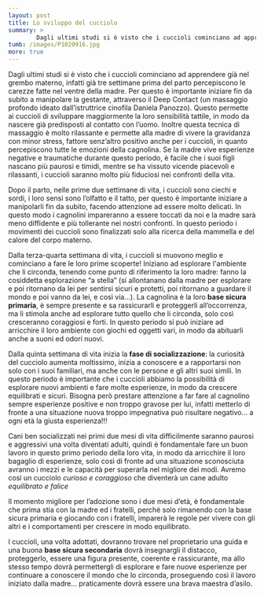 ```yaml
---
layout: post
title: Lo sviluppo del cucciolo
summary: >
        Dagli ultimi studi si è visto che i cuccioli cominciano ad apprendere già nel grembo materno, infatti già tre settimane prima del parto percepiscono le carezze fatte nel ventre della madre.
tumb: /images/P1020916.jpg
more: true
---
```

Dagli ultimi studi si è visto che i cuccioli cominciano ad apprendere già nel grembo materno, infatti già tre settimane prima del parto percepiscono le carezze fatte nel ventre della madre. Per questo è importante iniziare fin da subito a manipolare la gestante, attraverso il Deep Contact (un massaggio profondo ideato dall’istruttrice cinofila Daniela Panozzo). Questo permette ai cuccioli di sviluppare maggiormente la loro sensibilità tattile, in modo da nascere già predisposti al contatto con l’uomo. Inoltre questa tecnica di massaggio è molto rilassante e permette alla madre di vivere la gravidanza con minor stress, fattore senz’altro positivo anche per i cuccioli, in quanto percepiscono tutte le emozioni della cagnolina. Se la madre vive esperienze negative e traumatiche durante questo periodo, è facile che i suoi figli nascano più paurosi e timidi, mentre se ha vissuto vicende piacevoli e rilassanti, i cuccioli saranno molto più fiduciosi nei confronti della vita.

Dopo il parto, nelle prime due settimane di vita, i cuccioli sono ciechi e sordi, i loro sensi sono l’olfatto e il tatto, per questo è importante iniziare a manipolarli fin da subito, facendo attenzione ad essere molto delicati. In questo modo i cagnolini impareranno a essere toccati da noi e la madre sarà meno diffidente e più tollerante nei nostri confronti. In questo periodo i movimenti dei cuccioli sono finalizzati solo alla ricerca della mammella e del calore del corpo materno.

Dalla terza-quarta settimana di vita, i cuccioli si muovono meglio e cominciano a fare le loro prime scoperte! Iniziano ad esplorare l'ambiente che li circonda, tenendo come punto di riferimento la loro madre: fanno la cosiddetta esplorazione “a stella” (si allontanano dalla madre per esplorare e poi ritornano da lei per sentirsi sicuri e protetti, poi ritornano a guardare il mondo e poi vanno da lei, e così via…). La cagnolina è la loro **base sicura primaria**, è sempre presente e sa rassicurarli e proteggerli all’occorrenza, ma li stimola anche ad esplorare tutto quello che li circonda, solo così cresceranno coraggiosi e forti. In questo periodo si può iniziare ad arricchire il loro ambiente con giochi ed oggetti vari, in modo da abituarli anche a suoni ed odori nuovi.

Dalla quinta settimana di vita inizia la **fase di socializzazione**: la curiosità del cucciolo aumenta moltissimo, inizia a conoscere e a rapportarsi non solo con i suoi familiari, ma anche con le persone e gli altri suoi simili. In questo periodo è importante che i cuccioli abbiamo la possibilità di esplorare nuovi ambienti e fare molte esperienze, in modo da crescere equilibrati e sicuri. Bisogna però prestare attenzione a far fare al cagnolino sempre esperienze positive e non troppo gravose per lui, infatti metterlo di fronte a una situazione nuova troppo impegnativa può risultare negativo… a ogni età la giusta esperienza!!!

Cani ben socializzati nei primi due mesi di vita difficilmente saranno paurosi e aggressivi una volta diventati adulti, quindi è fondamentale fare un buon lavoro in questo primo periodo della loro vita, in modo da arricchire il loro bagaglio di esperienze, solo così di fronte ad una situazione sconosciuta avranno i mezzi e le capacità per superarla nel migliore dei modi. Avremo così un cucciolo *curioso e coraggioso* che diventerà un cane adulto *equilibrato e falice*

Il momento migliore per l’adozione sono i due mesi d’età, è fondamentale che prima stia con la madre ed i fratelli, perché solo rimanendo con la base sicura primaria e giocando con i fratelli, imparerà le regole per vivere con gli altri e i comportamenti per crescere in modo equilibrato.

I cuccioli, una volta adottati, dovranno trovare nel proprietario una guida e una buona **base sicura secondaria** dovrà insegnargli il distacco, proteggerlo, essere una figura presente, coerente e rassicurante, ma allo stesso tempo dovrà permettergli di esplorare e fare nuove esperienze per continuare a conoscere il mondo che lo circonda, proseguendo così il lavoro iniziato dalla madre… praticamente dovrà essere una brava maestra d’asilo.